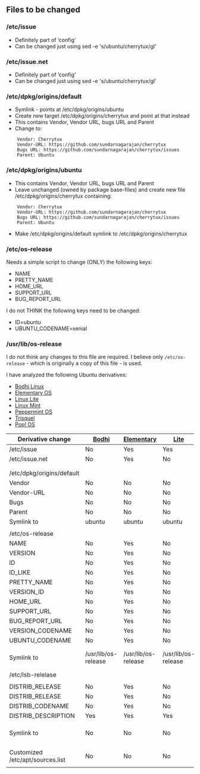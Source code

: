 ## Files to be changed
### /etc/issue
* Definitely part of ‘config’
* Can be changed just using sed -e 's/ubuntu/cherrytux/gI'

### /etc/issue.net
* Definitely part of ‘config’
* Can be changed just using sed -e 's/ubuntu/cherrytux/gI'

### /etc/dpkg/origins/default
* Symlink - points at /etc/dpkg/origins/ubuntu
* Create new target /etc/dpkg/origins/cherrytux and point at that instead
* This contains Vendor, Vendor URL, bugs URL and Parent
* Change to:
```
    Vendor: Cherrytux
    Vendor-URL: https://github.com/sundarnagarajan/cherrytux
    Bugs URL: https://github.com/sundarnagarajan/cherrytux/issues
    Parent: Ubuntu
```

### /etc/dpkg/origins/ubuntu
* This contains Vendor, Vendor URL, bugs URL and Parent
* Leave unchanged (owned by package base-files) and create new file /etc/dpkg/origins/cherrytux containing:
```
    Vendor: Cherrytux
    Vendor-URL: https://github.com/sundarnagarajan/cherrytux
    Bugs URL: https://github.com/sundarnagarajan/cherrytux/issues
    Parent: Ubuntu
```
* Make /etc/dpkg/origins/default symlink to /etc/dpkg/origins/cherrytux 

### /etc/os-release
Needs a simple script to change (ONLY) the following keys:

* NAME
* PRETTY_NAME
* HOME_URL
* SUPPORT_URL
* BUG_REPORT_URL

I do not THINK the following keys need to be changed:

* ID=ubuntu
* UBUNTU_CODENAME=xenial

### /usr/lib/os-release
I do not think any changes to this file are required. I believe only ```/etc/os-release``` - which is originally a copy of this file - is used.

I have analyzed the following Ubuntu derivatives:

* [Bodhi Linux](http://www.bodhilinux.com/)
* [Elementary OS](https://elementary.io/)
* [Linux Lite](https://www.linuxliteos.com/)
* [Linux Mint](https://linuxmint.com/)
* [Peppermint OS](https://peppermintos.com/)
* [Trisquel](https://trisquel.info/)
* [Pop! OS](https://system76.com/pop)

| Derivative change | [Bodhi](http://www.bodhilinux.com/) | [Elementary](https://elementary.io/) | [Lite](https://www.linuxliteos.com/) | [Mint](https://linuxmint.com/) | [Peppermint](https://peppermintos.com/) | [Trisquel](https://trisquel.info/) | [Pop! OS](https://system76.com/pop)
| ----------------- | --------- | -------------- | -------- | -------- | ------------ | ---------- | --------- |
| /etc/issue | No | Yes | Yes | Yes | Yes | Yes | Yes |
| /etc/issue.net | No | Yes | No | Yes | Yes | Yes | Yes |
|  |  |  |  |  |  |  |  |
||
| /etc/dpkg/origins/default |  |  |  |  |  |  |  |
| Vendor | No | No | No | No | No | Yes | No |
| Vendor-URL | No | No | No | No | No | Yes | No |
| Bugs | No | No | No | No | No | Yes | No |
| Parent | No | No | No | No | No | Yes | No |
| Symlink to | ubuntu | ubuntu | ubuntu | ubuntu | ubuntu | trisquel | pop-os |
|  |  |  |  |  |  |  |  |
| /etc/os-release |  |  |  |  |  |  |  |
| NAME | No | Yes | No | Yes | Yes | Yes | Yes |
| VERSION | No | Yes | No | Yes | Yes | Yes | No |
| ID | No | Yes | No | Yes | Yes | Yes | No |
| ID_LIKE | No | Yes | No | Yes | No | No | No |
| PRETTY_NAME | No | Yes | No | Yes | Yes | Yes | Yes |
| VERSION_ID | No | Yes | No | Yes | Yes | Yes | No |
| HOME_URL | No | Yes | No | Yes | Yes | Yes | Yes |
| SUPPORT_URL | No | Yes | No | Yes | Yes | Yes | Yes |
| BUG_REPORT_URL | No | Yes | No | Yes | Yes | Yes | Yes |
| VERSION_CODENAME | No | Yes | No | Yes | Yes |  | No |
| UBUNTU_CODENAME | No | Yes | No | No | No | Missing | No |
| Symlink to | /usr/lib/os-release | /usr/lib/os-release | /usr/lib/os-release | /usr/lib/os-release | /usr/lib/os-release | No | pop-os/os-release |
| /etc/lsb-relelase  |  |  |  |  |  |  |  |
|  |  |  |  |  |  |  |  |
| DISTRIB_RELEASE  | No | Yes | No | Yes | Yes | Yes | No |
| DISTRIB_RELEASE | No | Yes | No | Yes | Yes | Yes | No |
| DISTRIB_CODENAME | No | Yes | No | Yes | No | Yes | No |
| DISTRIB_DESCRIPTION | Yes | Yes | Yes | Yes | Yes | Yes | Yes |
| Symlink to | No | No | No | No | No | No | /etc/pop-os/lsb-release |
|  |  |  |  |  |  |  |  |
| Customized /etc/apt/sources.list | No | No | No |  | No | Yes | No |
|  |  |  |  |  |  |  |  |

